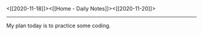 <[[2020-11-18]]><[[Home - Daily Notes]]><[[2020-11-20]]>

---

My plan today is to practice some coding.